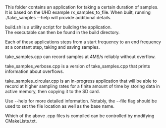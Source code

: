 This folder contains an application for taking a certain duration of samples.  It is based on the UHD example rx_samples_to_file.  When built, running ./take_samples --help will provide additional details.

build.sh is a utility script for building the application.  
The executable can then be found in the build directory.

Each of these applications steps from a start frequency to an end frequency at a constant step, taking and saving samples.

take_samples.cpp can record samples at 4MS/s reliably without overflow.

take_samples_verbose.cpp is a version of take_samples.cpp that prints information about overflows.

take_samples_circular.cpp is an in-progress application that will be able to record at higher sampling rates for a finite amount of time by storing data in active memory, then copying it to the SD card.

Use --help for more detailed information.
Notably, the --file flag should be used to set the file location as well
as the base name.

Which of the above .cpp files is compiled can be controlled by modifying CMakeLists.txt.

